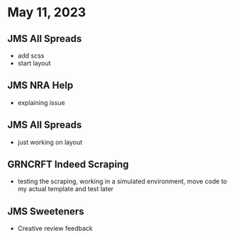 # May 11, 2023

## JMS All Spreads
- add scss
- start layout

## JMS NRA Help
- explaining issue

## JMS All Spreads
- just working on layout

## GRNCRFT Indeed Scraping
- testing the scraping, working in a simulated environment, move code to my actual template and test later

## JMS Sweeteners
- Creative review feedback